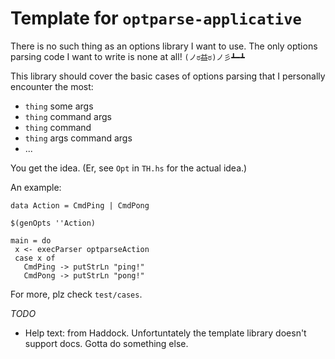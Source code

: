 Template for `optparse-applicative`
===================================

There is no such thing as an options library I want to use. The only options parsing code I want to write is none at all! `(ノಠ益ಠ)ノ彡┻━┻`

This library should cover the basic cases of options parsing that I personally encounter the most:

 - `thing` some args
 - `thing` command args
 - `thing` command
 - `thing` args command args
 - ...
 
 You get the idea. (Er, see `Opt` in `TH.hs` for the actual idea.)
 
 An example:
 
 ```
 data Action = CmdPing | CmdPong

$(genOpts ''Action)

main = do
  x <- execParser optparseAction
  case x of
    CmdPing -> putStrLn "ping!"
    CmdPong -> putStrLn "pong!"
```

For more, plz check `test/cases`.

*TODO*

 * Help text: from Haddock. Unfortuntately the template library doesn't support docs. Gotta do something else.